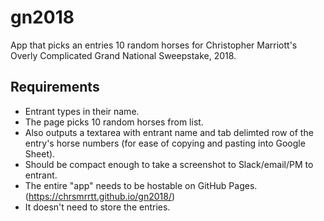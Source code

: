 # gn2018
App that picks an entries 10 random horses for Christopher Marriott's Overly Complicated Grand National Sweepstake, 2018.

## Requirements
* Entrant types in their name.
* The page picks 10 random horses from list.
* Also outputs a textarea with entrant name and tab delimted row of the entry's horse numbers (for ease of copying and pasting into Google Sheet).
* Should be compact enough to take a screenshot to Slack/email/PM to entrant.
* The entire "app" needs to be hostable on GitHub Pages. (https://chrsmrrtt.github.io/gn2018/)
* It doesn't need to store the entries.
